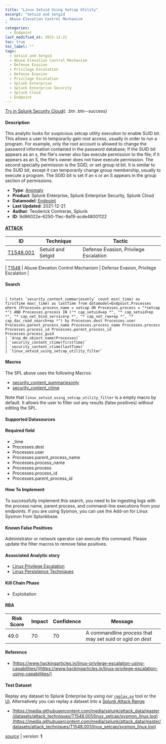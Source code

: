 ```yaml
---
title: "Linux Setuid Using Setcap Utility"
excerpt: "Setuid and Setgid
, Abuse Elevation Control Mechanism
"
categories:
  - Endpoint
last_modified_at: 2021-12-21
toc: true
toc_label: ""
tags:
  - Setuid and Setgid
  - Abuse Elevation Control Mechanism
  - Defense Evasion
  - Privilege Escalation
  - Defense Evasion
  - Privilege Escalation
  - Splunk Enterprise
  - Splunk Enterprise Security
  - Splunk Cloud
  - Endpoint
---
```




[Try in Splunk Security Cloud](https://www.splunk.com/en_us/cyber-security.html){: .btn .btn--success}

#### Description

This analytic looks for suspicious setcap utility execution to enable SUID bit. This allows a user to temporarily gain root access, usually in order to run a program. For example, only the root account is allowed to change the password information contained in the password database; If the SUID bit appears as an s, the file's owner also has execute permission to the file; if it appears as an S, the file's owner does not have execute permission. The second specialty permission is the SGID, or set group id bit. It is similar to the SUID bit, except it can temporarily change group membership, usually to execute a program. The SGID bit is set if an s or an S appears in the group section of permissions.

- **Type**: [Anomaly](https://github.com/splunk/security_content/wiki/object-Analytic-Types)
- **Product**: Splunk Enterprise, Splunk Enterprise Security, Splunk Cloud
- **Datamodel**: [Endpoint](https://docs.splunk.com/Documentation/CIM/latest/User/Endpoint)
- **Last Updated**: 2021-12-21
- **Author**: Teoderick Contreras, Splunk
- **ID**: 9d96022e-6250-11ec-9a19-acde48001122


#### [ATT&CK](https://attack.mitre.org/)

| ID             | Technique        |  Tactic             |
| -------------- | ---------------- |-------------------- |
| [T1548.001](https://attack.mitre.org/techniques/T1548/001/) | Setuid and Setgid | Defense Evasion, Privilege Escalation |

| [T1548](https://attack.mitre.org/techniques/T1548/) | Abuse Elevation Control Mechanism | Defense Evasion, Privilege Escalation |

#### Search

```

| tstats `security_content_summariesonly` count min(_time) as firstTime max(_time) as lastTime from datamodel=Endpoint.Processes where (Processes.process_name = setcap OR Processes.process = "*setcap *") AND Processes.process IN ("* cap_setuid=ep *", "* cap_setuid+ep *", "* cap_net_bind_service+p *", "* cap_net_raw+ep *", "* cap_dac_read_search+ep *") by Processes.dest Processes.user Processes.parent_process_name Processes.process_name Processes.process Processes.process_id Processes.parent_process_id Processes.process_guid 
| `drop_dm_object_name(Processes)` 
| `security_content_ctime(firstTime)` 
| `security_content_ctime(lastTime)` 
| `linux_setuid_using_setcap_utility_filter`
```

#### Macros
The SPL above uses the following Macros:
* [security_content_summariesonly](https://github.com/splunk/security_content/blob/develop/macros/security_content_summariesonly.yml)
* [security_content_ctime](https://github.com/splunk/security_content/blob/develop/macros/security_content_ctime.yml)

Note that `linux_setuid_using_setcap_utility_filter` is a empty macro by default. It allows the user to filter out any results (false positives) without editing the SPL.

#### Supported Datasources


#### Required field
* _time
* Processes.dest
* Processes.user
* Processes.parent_process_name
* Processes.process_name
* Processes.process
* Processes.process_id
* Processes.parent_process_id


#### How To Implement
To successfully implement this search, you need to be ingesting logs with the process name, parent process, and command-line executions from your endpoints. If you are using Sysmon, you can use the Add-on for Linux Sysmon from Splunkbase.

#### Known False Positives
Administrator or network operator can execute this command. Please update the filter macros to remove false positives.

#### Associated Analytic story
* [Linux Privilege Escalation](/stories/linux_privilege_escalation)
* [Linux Persistence Techniques](/stories/linux_persistence_techniques)


#### Kill Chain Phase
* Exploitation



#### RBA

| Risk Score  | Impact      | Confidence   | Message      |
| ----------- | ----------- |--------------|--------------|
| 49.0 | 70 | 70 | A commandline $process$ that may set suid or sgid on $dest$ |




#### Reference

* [https://www.hackingarticles.in/linux-privilege-escalation-using-capabilities/](https://www.hackingarticles.in/linux-privilege-escalation-using-capabilities/)



#### Test Dataset
Replay any dataset to Splunk Enterprise by using our [`replay.py`](https://github.com/splunk/attack_data#using-replaypy) tool or the [UI](https://github.com/splunk/attack_data#using-ui).
Alternatively you can replay a dataset into a [Splunk Attack Range](https://github.com/splunk/attack_range#replay-dumps-into-attack-range-splunk-server)


* [https://media.githubusercontent.com/media/splunk/attack_data/master/datasets/attack_techniques/T1548.001/linux_setcap/sysmon_linux.log](https://media.githubusercontent.com/media/splunk/attack_data/master/datasets/attack_techniques/T1548.001/linux_setcap/sysmon_linux.log)



[*source*](https://github.com/splunk/security_content/tree/develop/detections/endpoint/linux_setuid_using_setcap_utility.yml) \| *version*: **1**